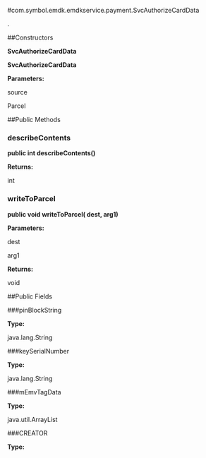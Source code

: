 #com.symbol.emdk.emdkservice.payment.SvcAuthorizeCardData

.



##Constructors

**SvcAuthorizeCardData**



**SvcAuthorizeCardData**



**Parameters:**

source



Parcel

##Public Methods

### describeContents

**public int describeContents()**



**Returns:**

int

### writeToParcel

**public void writeToParcel( dest,  arg1)**



**Parameters:**

dest

arg1

**Returns:**

void

##Public Fields

###pinBlockString



**Type:**

java.lang.String

###keySerialNumber



**Type:**

java.lang.String

###mEmvTagData



**Type:**

java.util.ArrayList

###CREATOR



**Type:**

<any>

